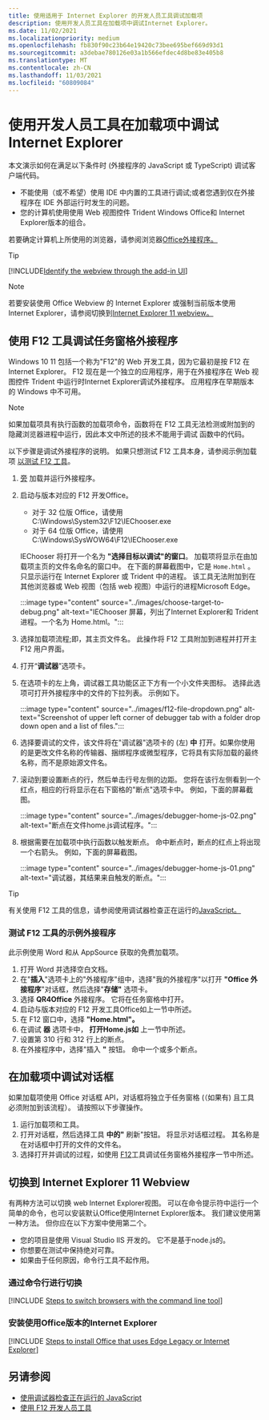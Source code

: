 ```yaml
---
title: 使用适用于 Internet Explorer 的开发人员工具调试加载项
description: 使用开发人员工具在加载项中调试Internet Explorer。
ms.date: 11/02/2021
ms.localizationpriority: medium
ms.openlocfilehash: fb830f90c23b64e19420c73bee695bef669d93d1
ms.sourcegitcommit: a3debae780126e03a1b566efdec4d8be83e405b8
ms.translationtype: MT
ms.contentlocale: zh-CN
ms.lasthandoff: 11/03/2021
ms.locfileid: "60809084"
---
```

# <a name="debug-add-ins-using-developer-tools-in-internet-explorer"></a>使用开发人员工具在加载项中调试Internet Explorer

本文演示如何在满足以下条件时 (外接程序的 JavaScript 或 TypeScript) 调试客户端代码。

- 不能使用（或不希望）使用 IDE 中内置的工具进行调试;或者您遇到仅在外接程序在 IDE 外部运行时发生的问题。
- 您的计算机使用使用 Web 视图控件 Trident Windows Office和 Internet Explorer版本的组合。

若要确定计算机上所使用的浏览器，请参阅浏览器[Office外接程序。](../concepts/browsers-used-by-office-web-add-ins.md)

> [!TIP]
> [!INCLUDE[Identify the webview through the add-in UI](../includes/identify-webview-in-ui.md)]

> [!NOTE]
> 若要安装使用 Office Webview 的 Internet Explorer 或强制当前版本使用 Internet Explorer，请参阅切换到[Internet Explorer 11 webview。](#switch-to-the-internet-explorer-11-webview)

## <a name="debug-a-task-pane-add-in-using-the-f12-tools"></a>使用 F12 工具调试任务窗格外接程序

Windows 10 11 包括一个称为"F12"的 Web 开发工具，因为它最初是按 F12 在 Internet Explorer。 F12 现在是一个独立的应用程序，用于在外接程序在 Web 视图控件 Trident 中运行时Internet Explorer调试外接程序。 应用程序在早期版本的 Windows 中不可用。

> [!NOTE]
> 如果加载项具有执行函数的加载项[](../design/add-in-commands.md)命令，函数将在 F12 工具无法检测或附加到的隐藏浏览器进程中运行，因此本文中所述的技术不能用于调试 函数中的代码。

以下步骤是调试外接程序的说明。 如果只想测试 F12 工具本身，请参阅示例加载项 [以测试 F12 工具](#example-add-in-to-test-the-f12-tools)。

1. [旁](create-a-network-shared-folder-catalog-for-task-pane-and-content-add-ins.md) 加载并运行外接程序。
1. 启动与版本对应的 F12 开发Office。

   - 对于 32 位版 Office，请使用 C:\Windows\System32\F12\IEChooser.exe
   - 对于 64 位版 Office，请使用 C:\Windows\SysWOW64\F12\IEChooser.exe

   IEChooser 将打开一个名为 **"选择目标以调试"的窗口**。 加载项将显示在由加载项主页的文件名命名的窗口中。 在下面的屏幕截图中，它是 `Home.html` 。 只显示运行在 Internet Explorer 或 Trident 中的进程。 该工具无法附加到在其他浏览器或 Web 视图（包括 web 视图）中运行的进程Microsoft Edge。

    :::image type="content" source="../images/choose-target-to-debug.png" alt-text="IEChooser 屏幕，列出了Internet Explorer和 Trident 进程。一个名为 Home.html。":::

1. 选择加载项流程;即，其主页文件名。 此操作将 F12 工具附加到进程并打开主 F12 用户界面。
1. 打开“**调试器**”选项卡。
1. 在选项卡的左上角，调试器工具功能区正下方有一个小文件夹图标。 选择此选项可打开外接程序中的文件的下拉列表。 示例如下。

    :::image type="content" source="../images/f12-file-dropdown.png" alt-text="Screenshot of upper left corner of debugger tab with a folder drop down open and a list of files.":::

1. 选择要调试的文件，该文件将在"调试器"选项卡的 (左) **中** 打开。如果你使用的是更改文件名称的传输器、捆绑程序或微型程序，它将具有实际加载的最终名称，而不是原始源文件名。

1. 滚动到要设置断点的行，然后单击行号左侧的边距。 您将在该行左侧看到一个红点，相应的行将显示在右下窗格的"断点"选项卡中。 例如，下面的屏幕截图。

    :::image type="content" source="../images/debugger-home-js-02.png" alt-text="断点在文件home.js调试程序。":::

1. 根据需要在加载项中执行函数以触发断点。 命中断点时，断点的红点上将出现一个右箭头。 例如，下面的屏幕截图。

    :::image type="content" source="../images/debugger-home-js-01.png" alt-text="调试器，其结果来自触发的断点。":::

> [!TIP]
> 有关使用 F12 工具的信息，请参阅使用调试器检查正在运行的[JavaScript。](/previous-versions/windows/internet-explorer/ie-developer/samples/dn255007(v=vs.85))

### <a name="example-add-in-to-test-the-f12-tools"></a>测试 F12 工具的示例外接程序

此示例使用 Word 和从 AppSource 获取的免费加载项。

1. 打开 Word 并选择空白文档。
1. 在"**插入**"选项卡上的"外接程序"组中，选择"我的外接程序"以打开 **"Office 外接程序**"对话框，然后选择"**存储"** 选项卡。
1. 选择 **QR4Office** 外接程序。 它将在任务窗格中打开。
1. 启动与版本对应的 F12 开发工具Office如上一节中所述。
1. 在 F12 窗口中，选择 **"Home.html"。**
1. 在调试 **器** 选项卡中， **打开Home.js如** 上一节中所述。
1. 设置第 310 行和 312 行上的断点。
1. 在外接程序中，选择"插入 **"** 按钮。 命中一个或多个断点。

## <a name="debug-a-dialog-in-an-add-in"></a>在加载项中调试对话框

如果加载项使用 Office 对话框 API，对话框将独立于任务窗格 (（如果有) 且工具必须附加到该流程）。 请按照以下步骤操作。

1. 运行加载项和工具。 
1. 打开对话框，然后选择工具 **中的"** 刷新"按钮。 将显示对话框过程。 其名称是在对话框中打开的文件的文件名。
1. 选择打开并调试的过程，如使用 [F12](#debug-a-task-pane-add-in-using-the-f12-tools)工具调试任务窗格外接程序一节中所述。

## <a name="switch-to-the-internet-explorer-11-webview"></a>切换到 Internet Explorer 11 Webview

有两种方法可以切换 web Internet Explorer视图。 可以在命令提示符中运行一个简单的命令，也可以安装默认Office使用Internet Explorer版本。 我们建议使用第一种方法。 但你应在以下方案中使用第二个。

- 您的项目是使用 Visual Studio IIS 开发的。 它不是基于node.js的。
- 你想要在测试中保持绝对可靠。
- 如果由于任何原因，命令行工具不起作用。

### <a name="switch-via-the-command-line"></a>通过命令行进行切换

[!INCLUDE [Steps to switch browsers with the command line tool](../includes/use-legacy-edge-or-ie.md)]

### <a name="install-a-version-of-office-that-uses-internet-explorer"></a>安装使用Office版本的Internet Explorer

[!INCLUDE [Steps to install Office that uses Edge Legacy or Internet Explorer](../includes/install-office-that-uses-legacy-edge-or-ie.md)]

## <a name="see-also"></a>另请参阅

- [使用调试器检查正在运行的 JavaScript](/previous-versions/windows/internet-explorer/ie-developer/samples/dn255007(v=vs.85))
- [使用 F12 开发人员工具](/previous-versions/windows/internet-explorer/ie-developer/samples/bg182326(v=vs.85))
